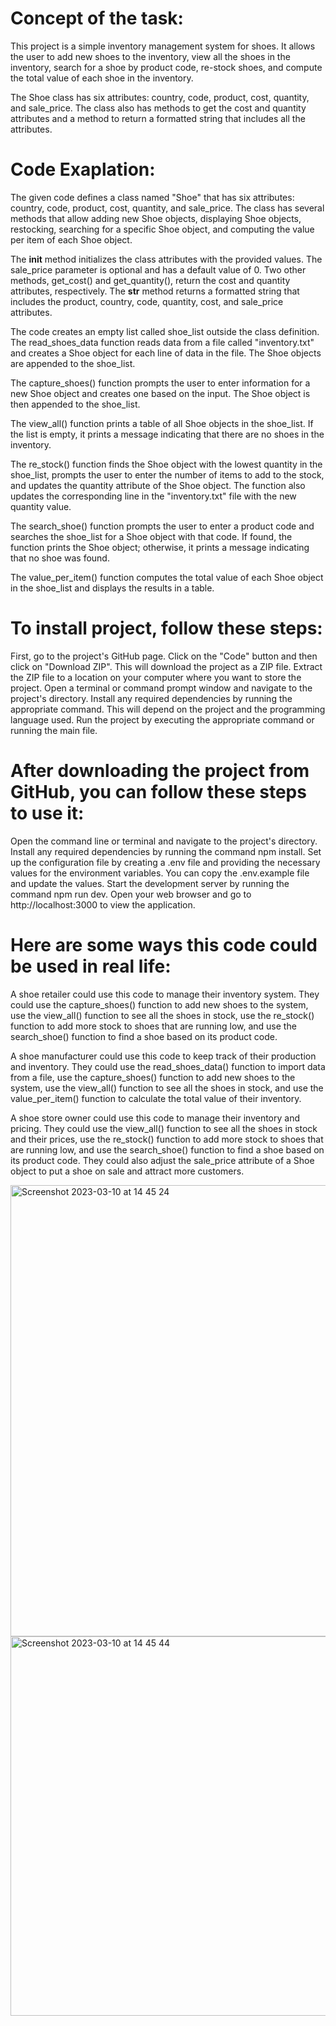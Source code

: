 # Concept of the task:

This project is a simple inventory management system for shoes. It allows the user to add new shoes to the inventory, view all the shoes in the inventory, search for a shoe by product code, re-stock shoes, and compute the total value of each shoe in the inventory.

The Shoe class has six attributes: country, code, product, cost, quantity, and sale_price. The class also has methods to get the cost and quantity attributes and a method to return a formatted string that includes all the attributes.

# Code Exaplation:

The given code defines a class named "Shoe" that has six attributes: country, code, product, cost, quantity, and sale_price. The class has several methods that allow adding new Shoe objects, displaying Shoe objects, restocking, searching for a specific Shoe object, and computing the value per item of each Shoe object.

The __init__ method initializes the class attributes with the provided values. The sale_price parameter is optional and has a default value of 0. Two other methods, get_cost() and get_quantity(), return the cost and quantity attributes, respectively. The __str__ method returns a formatted string that includes the product, country, code, quantity, cost, and sale_price attributes.

The code creates an empty list called shoe_list outside the class definition. The read_shoes_data function reads data from a file called "inventory.txt" and creates a Shoe object for each line of data in the file. The Shoe objects are appended to the shoe_list.

The capture_shoes() function prompts the user to enter information for a new Shoe object and creates one based on the input. The Shoe object is then appended to the shoe_list.

The view_all() function prints a table of all Shoe objects in the shoe_list. If the list is empty, it prints a message indicating that there are no shoes in the inventory.

The re_stock() function finds the Shoe object with the lowest quantity in the shoe_list, prompts the user to enter the number of items to add to the stock, and updates the quantity attribute of the Shoe object. The function also updates the corresponding line in the "inventory.txt" file with the new quantity value.

The search_shoe() function prompts the user to enter a product code and searches the shoe_list for a Shoe object with that code. If found, the function prints the Shoe object; otherwise, it prints a message indicating that no shoe was found.

The value_per_item() function computes the total value of each Shoe object in the shoe_list and displays the results in a table.


# To install project, follow these steps:

First, go to the project's GitHub page.
Click on the "Code" button and then click on "Download ZIP". This will download the project as a ZIP file.
Extract the ZIP file to a location on your computer where you want to store the project.
Open a terminal or command prompt window and navigate to the project's directory.
Install any required dependencies by running the appropriate command. This will depend on the project and the programming language used.
Run the project by executing the appropriate command or running the main file.

# After downloading the project from GitHub, you can follow these steps to use it:

Open the command line or terminal and navigate to the project's directory.
Install any required dependencies by running the command npm install.
Set up the configuration file by creating a .env file and providing the necessary values for the environment variables. You can copy the .env.example file and update the values.
Start the development server by running the command npm run dev.
Open your web browser and go to http://localhost:3000 to view the application.

# Here are some ways this code could be used in real life:

A shoe retailer could use this code to manage their inventory system. They could use the capture_shoes() function to add new shoes to the system, use the view_all() function to see all the shoes in stock, use the re_stock() function to add more stock to shoes that are running low, and use the search_shoe() function to find a shoe based on its product code.

A shoe manufacturer could use this code to keep track of their production and inventory. They could use the read_shoes_data() function to import data from a file, use the capture_shoes() function to add new shoes to the system, use the view_all() function to see all the shoes in stock, and use the value_per_item() function to calculate the total value of their inventory.

A shoe store owner could use this code to manage their inventory and pricing. They could use the view_all() function to see all the shoes in stock and their prices, use the re_stock() function to add more stock to shoes that are running low, and use the search_shoe() function to find a shoe based on its product code. They could also adjust the sale_price attribute of a Shoe object to put a shoe on sale and attract more customers.

<img width="722" alt="Screenshot 2023-03-10 at 14 45 24" src="https://user-images.githubusercontent.com/119043038/224345889-950a033b-8907-4389-a5d3-dd9eadfadbdf.png">

<img width="607" alt="Screenshot 2023-03-10 at 14 45 44" src="https://user-images.githubusercontent.com/119043038/224345912-8d191c4a-962d-4444-a4bb-b12679fad3d5.png">

